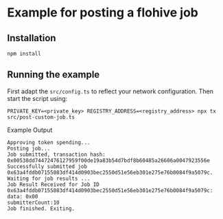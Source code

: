 # Example for posting a flohive job

## Installation

```
npm install
```

## Running the example

First adapt the `src/config.ts` to reflect your network configuration. Then start the script using:
```
PRIVATE_KEY=<private_key> REGISTRY_ADDRESS=<registry_address> npx tx src/post-custom-job.ts
```

Example Output

```
Approving token spending...
Posting job...
Job submitted, transaction hash: 0x00538dd74472476127959f00de19a83b54d7bdf8b60485a26606a0047923556e
Successfully submitted job 0x63a4fddb07155083df414d0903bec2550d51e56eb301e275e76b0084f9a5079c.
Waiting for job results ...
Job Result Received for Job ID 0x63a4fddb07155083df414d0903bec2550d51e56eb301e275e76b0084f9a5079c:
data: 0x00
submitterCount:10
Job finished. Exiting.
```